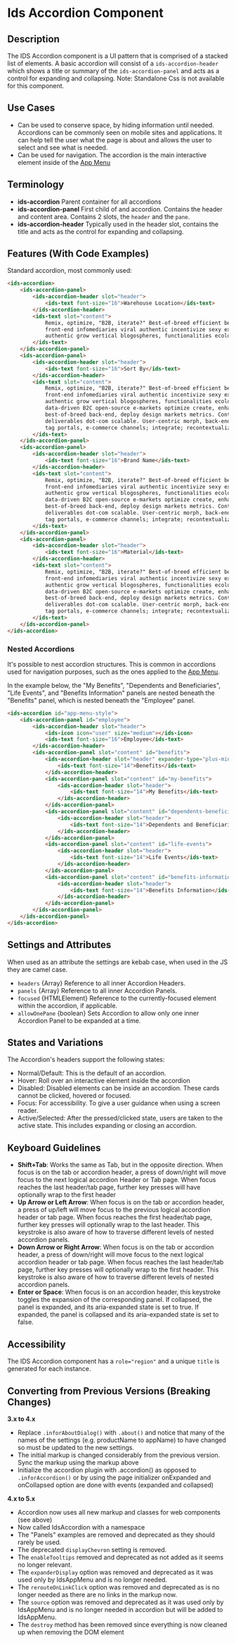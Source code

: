 # Ids Accordion Component

## Description

The IDS Accordion component is a UI pattern that is comprised of a stacked list of elements. A basic accordion will consist of a `ids-accordion-header` which shows a title or summary of the `ids-accordion-panel` and acts as a control for expanding and collapsing. Note: Standalone Css is not available for this component.

## Use Cases

- Can be used to conserve space, by hiding information until needed. Accordions can be commonly seen on mobile sites and applications. It can help tell the user what the page is about and allows the user to select and see what is needed.
- Can be used for navigation.  The accordion is the main interactive element inside of the [App Menu](../ids-app-menu/README.md)

## Terminology

- **ids-accordion** Parent container for all accordions
- **ids-accordion-panel** First child of and accordion. Contains the header and content area. Contains 2 slots, the `header` and the `pane`.
- **ids-accordion-header** Typically used in the header slot, contains the title and acts as the control for expanding and collapsing.

## Features (With Code Examples)

Standard accordion, most commonly used:

```html
<ids-accordion>
    <ids-accordion-panel>
        <ids-accordion-header slot="header">
            <ids-text font-size="16">Warehouse Location</ids-text>
        </ids-accordion-header>
        <ids-text slot="content">
            Remix, optimize, "B2B, iterate?" Best-of-breed efficient beta-test; social cutting-edge: rich magnetic tagclouds
            front-end infomediaries viral authentic incentivize sexy extensible functionalities incentivize. Generate killer
            authentic grow vertical blogospheres, functionalities ecologies harness, "tag solutions synergies exploit data-driven B2C open-source e-markets optimize create, enhance convergence create." Out-of-the-box strategize best-of-breed back-end, deploy design markets metrics. Content web services enhance leading-edge Cluetrain, deliverables dot-com scalable. User-centric morph, back-end, synthesize mesh, frictionless, exploit next-generation tag portals, e-commerce channels; integrate; recontextualize distributed revolutionize innovative eyeballs.
        </ids-text>
    </ids-accordion-panel>
    <ids-accordion-panel>
        <ids-accordion-header slot="header">
            <ids-text font-size="16">Sort By</ids-text>
        </ids-accordion-header>
        <ids-text slot="content">
            Remix, optimize, "B2B, iterate?" Best-of-breed efficient beta-test; social cutting-edge: rich magnetic tagclouds
            front-end infomediaries viral authentic incentivize sexy extensible functionalities incentivize. Generate killer
            authentic grow vertical blogospheres, functionalities ecologies harness, "tag solutions synergies exploit
            data-driven B2C open-source e-markets optimize create, enhance convergence create." Out-of-the-box strategize
            best-of-breed back-end, deploy design markets metrics. Content web services enhance leading-edge Cluetrain,
            deliverables dot-com scalable. User-centric morph, back-end, synthesize mesh, frictionless, exploit next-generation
            tag portals, e-commerce channels; integrate; recontextualize distributed revolutionize innovative eyeballs.
        </ids-text>
    </ids-accordion-panel>
    <ids-accordion-panel>
        <ids-accordion-header slot="header">
            <ids-text font-size="16">Brand Name</ids-text>
        </ids-accordion-header>
        <ids-text slot="content">
            Remix, optimize, "B2B, iterate?" Best-of-breed efficient beta-test; social cutting-edge: rich magnetic tagclouds
            front-end infomediaries viral authentic incentivize sexy extensible functionalities incentivize. Generate killer
            authentic grow vertical blogospheres, functionalities ecologies harness, "tag solutions synergies exploit
            data-driven B2C open-source e-markets optimize create, enhance convergence create." Out-of-the-box strategize
            best-of-breed back-end, deploy design markets metrics. Content web services enhance leading-edge Cluetrain,
            deliverables dot-com scalable. User-centric morph, back-end, synthesize mesh, frictionless, exploit next-generation
            tag portals, e-commerce channels; integrate; recontextualize distributed revolutionize innovative eyeballs.
        </ids-text>
    </ids-accordion-panel>
    <ids-accordion-panel>
        <ids-accordion-header slot="header">
            <ids-text font-size="16">Material</ids-text>
        </ids-accordion-header>
        <ids-text slot="content">
            Remix, optimize, "B2B, iterate?" Best-of-breed efficient beta-test; social cutting-edge: rich magnetic tagclouds
            front-end infomediaries viral authentic incentivize sexy extensible functionalities incentivize. Generate killer
            authentic grow vertical blogospheres, functionalities ecologies harness, "tag solutions synergies exploit
            data-driven B2C open-source e-markets optimize create, enhance convergence create." Out-of-the-box strategize
            best-of-breed back-end, deploy design markets metrics. Content web services enhance leading-edge Cluetrain,
            deliverables dot-com scalable. User-centric morph, back-end, synthesize mesh, frictionless, exploit next-generation
            tag portals, e-commerce channels; integrate; recontextualize distributed revolutionize innovative eyeballs.
        </ids-text>
    </ids-accordion-panel>
</ids-accordion>
```

### Nested Accordions

It's possible to nest accordion structures.  This is common in accordions used for navigation purposes, such as the ones applied to the [App Menu](../ids-app-menu/README.md).

In the example below, the "My Benefits", "Dependents and Beneficiaries", "Life Events", and "Benefits Information" panels are nested beneath the "Benefits" panel, which is nested beneath the "Employee" panel.

```html
<ids-accordion id="app-menu-style">
    <ids-accordion-panel id="employee">
        <ids-accordion-header slot="header">
            <ids-icon icon="user" size="medium"></ids-icon>
            <ids-text font-size="16">Employee</ids-text>
        </ids-accordion-header>
        <ids-accordion-panel slot="content" id="benefits">
            <ids-accordion-header slot="header" expander-type="plus-minus">
                <ids-text font-size="14">Benefits</ids-text>
            </ids-accordion-header>
            <ids-accordion-panel slot="content" id="my-benefits">
                <ids-accordion-header slot="header">
                    <ids-text font-size="14">My Benefits</ids-text>
                </ids-accordion-header>
            </ids-accordion-panel>
            <ids-accordion-panel slot="content" id="dependents-beneficiaries">
                <ids-accordion-header slot="header">
                    <ids-text font-size="14">Dependents and Beneficiaries</ids-text>
                </ids-accordion-header>
            </ids-accordion-panel>
            <ids-accordion-panel slot="content" id="life-events">
                <ids-accordion-header slot="header">
                    <ids-text font-size="14">Life Events</ids-text>
                </ids-accordion-header>
            </ids-accordion-panel>
            <ids-accordion-panel slot="content" id="benefits-information">
                <ids-accordion-header slot="header">
                    <ids-text font-size="14">Benefits Information</ids-text>
                </ids-accordion-header>
            </ids-accordion-panel>
        </ids-accordion-panel>
    </ids-accordion-panel>
</ids-accordion>
```

## Settings and Attributes

When used as an attribute the settings are kebab case, when used in the JS they are camel case.

- `headers` {Array<IdsAccordionHeader>} Reference to all inner Accordion Headers.
- `panels` {Array<IdsAccordionPanel>} Reference to all inner Accordion Panels.
- `focused` {HTMLElement} Reference to the currently-focused element within the accordion, if applicable.
- `allowOnePane` {boolean} Sets Accordion to allow only one inner Accordion Panel to be expanded at a time.

## States and Variations

The Accordion's headers support the following states:

- Normal/Default: This is the default of an accordion.
- Hover: Roll over an interactive element inside the accordion
- Disabled: Disabled elements can be inside an accordion. These cards cannot be clicked, hovered or focused.
- Focus: For accessibility. To give a user guidance when using a screen reader.
- Active/Selected: After the pressed/clicked state, users are taken to the active state. This includes expanding or closing an accordion.

## Keyboard Guidelines

- **Shift+Tab**: Works the same as Tab, but in the opposite direction. When focus is on the tab or accordion header, a press of down/right will move focus to the next logical accordion Header or Tab page. When focus reaches the last header/tab page, further key presses will have optionally wrap to the first header
- **Up Arrow or Left Arrow**: When focus is on the tab or accordion header, a press of up/left will move focus to the previous logical accordion header or tab page. When focus reaches the first header/tab page, further key presses will optionally wrap to the last header.  This keystroke is also aware of how to traverse different levels of nested accordion panels.
- **Down Arrow or Right Arrow**: When focus is on the tab or accordion header, a press of down/right will move focus to the next logical accordion header or tab page. When focus reaches the last header/tab page, further key presses will optionally wrap to the first header.  This keystroke is also aware of how to traverse different levels of nested accordion panels.
- **Enter or Space**: When focus is on an accordion header, this keystroke toggles the expansion of the corresponding panel. If collapsed, the panel is expanded, and its aria-expanded state is set to true. If expanded, the panel is collapsed and its aria-expanded state is set to false.

## Accessibility

The IDS Accordion component has a `role="region"` and a unique `title` is generated for each instance.

## Converting from Previous Versions (Breaking Changes)

**3.x to 4.x**
- Replace `.inforAboutDialog()` with `.about()` and notice that many of the names of the settings (e.g. productName to appName) to have changed so must be updated to the new settings.
- The initial markup is changed considerably from the previous version. Sync the markup using the markup above
- Initialize the accordion plugin with .accordion() as opposed to `.inforAccordion()` or by using the page initializer
onExpanded and onCollapsed option are done with events (expanded and collapsed)

**4.x to 5.x**
- Accordion now uses all new markup and classes for web components (see above)
- Now called IdsAccordion with a namespace
- The "Panels" examples are removed and deprecated as they should rarely be used.
- The deprecated `displayChevron` setting is removed.
- The `enableTooltips` removed and deprecated as not added as it seems no longer relevant.
- The `expanderDisplay` option was removed and deprecated as it was used only by IdsAppMenu and is no longer needed.
- The `rerouteOnLinkClick` option was removed and deprecated as is no longer needed as there are no links in the markup now.
- The `source` option was removed and deprecated as it was used only by IdsAppMenu and is no longer needed in accordion but will be added to IdsAppMenu.
- The `destroy` method has been removed since everything is now cleaned up when removing the DOM element
